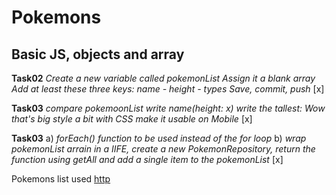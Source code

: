 # Pokemons
## Basic JS, objects and array

**Task02**
*Create a new variable called pokemonList*
*Assign it a blank array*
*Add at least these three keys: name - height - types*
*Save, commit, push*
[x]

**Task03**
*compare pokemoonList*
*write name(height: x)*
*write the tallest: Wow that's big*
*style a bit with CSS*
*make it usable on Mobile*
[x]

**Task03**
a) *forEach() function to be used instead of the for loop*
b) *wrap pokemonList arrain in a IIFE, create a new PokemonRepository, return the function using getAll and add a single item to the pokemonList*
[x]

Pokemons list used
[http](https://www.pokemon.com/us/pokedex/)